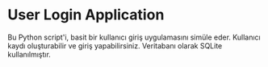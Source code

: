 # User Login Application
 Bu Python script'i, basit bir kullanıcı giriş uygulamasını simüle eder. Kullanıcı kaydı oluşturabilir ve giriş yapabilirsiniz. Veritabanı olarak SQLite kullanılmıştır.
